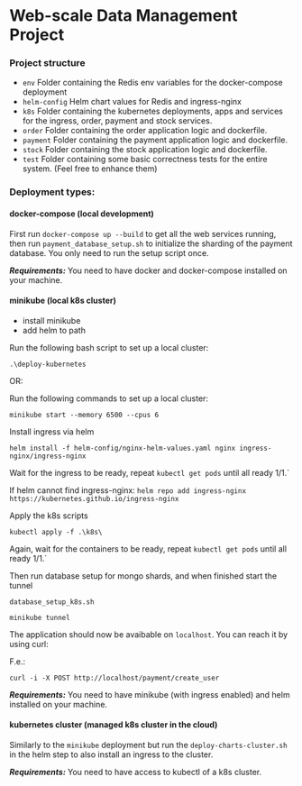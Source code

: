 # Web-scale Data Management Project

### Project structure

- `env`
  Folder containing the Redis env variables for the docker-compose deployment
- `helm-config`
  Helm chart values for Redis and ingress-nginx
- `k8s`
  Folder containing the kubernetes deployments, apps and services for the ingress, order, payment and stock services.
- `order`
  Folder containing the order application logic and dockerfile.
- `payment`
  Folder containing the payment application logic and dockerfile.
- `stock`
  Folder containing the stock application logic and dockerfile.
- `test`
  Folder containing some basic correctness tests for the entire system. (Feel free to enhance them)

### Deployment types:

#### docker-compose (local development)

First run `docker-compose up --build` to get all the web services running, then run `payment_database_setup.sh` to initialize the sharding of the payment database. You only need to run the setup script once.

**_Requirements:_** You need to have docker and docker-compose installed on your machine.

#### minikube (local k8s cluster)

- install minikube
- add helm to path

Run the following bash script to set up a local cluster:

```
.\deploy-kubernetes
```

OR:

Run the following commands to set up a local cluster:

```
minikube start --memory 6500 --cpus 6
```

Install ingress via helm
```
helm install -f helm-config/nginx-helm-values.yaml nginx ingress-nginx/ingress-nginx
```
Wait for the ingress to be ready, repeat `kubectl get pods` until all ready 1/1.`

If helm cannot find ingress-nginx: `helm repo add ingress-nginx https://kubernetes.github.io/ingress-nginx`

Apply the k8s scripts
```
kubectl apply -f .\k8s\
```
Again, wait for the containers to be ready, repeat `kubectl get pods` until all ready 1/1.`

Then run database setup for mongo shards, and when finished start the tunnel
```
database_setup_k8s.sh

minikube tunnel
```


The application should now be avaibable on `localhost`. You can reach it by using curl:

F.e.:

`curl -i -X POST http://localhost/payment/create_user` 

**_Requirements:_** You need to have minikube (with ingress enabled) and helm installed on your machine.

#### kubernetes cluster (managed k8s cluster in the cloud)

Similarly to the `minikube` deployment but run the `deploy-charts-cluster.sh` in the helm step to also install an ingress to the cluster.

**_Requirements:_** You need to have access to kubectl of a k8s cluster.
